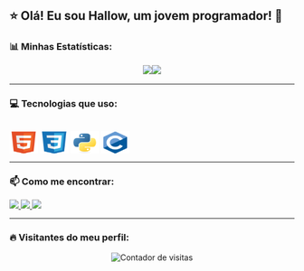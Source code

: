 ## ⭐ Olá! Eu sou Hallow, um jovem programador! 🚀  

### 📊 Minhas Estatísticas:
<div align="center" style="display: flex; flex-wrap: wrap; justify-content: center;">
  <a href="https://beacons.ai/Hallow303">
    <img height="180em" src="https://github-readme-stats.vercel.app/api?username=Hallow303&show_icons=true&theme=dracula&include_all_commits=true&count_private=true"/>
  </a>
  <a href="https://beacons.ai/Hallow303">
    <img height="180em" src="https://github-readme-stats.vercel.app/api/top-langs/?username=Hallow303&layout=compact&langs_count=8&theme=dracula"/>
  </a>
</div>

---

### 💻 Tecnologias que uso:
<div style="display: inline_block"><br>
  <img align="center" alt="Hallow-HTML" height="40" width="50" src="https://raw.githubusercontent.com/devicons/devicon/master/icons/html5/html5-original.svg">
  <img align="center" alt="Hallow-CSS" height="40" width="50" src="https://raw.githubusercontent.com/devicons/devicon/master/icons/css3/css3-original.svg">
  <img align="center" alt="Hallow-Python" height="40" width="50" src="https://raw.githubusercontent.com/devicons/devicon/master/icons/python/python-original.svg">
  <img align="center" alt="Hallow-C" height="40" width="50" src="https://raw.githubusercontent.com/devicons/devicon/master/icons/c/c-original.svg">
</div>

---

### 📫 Como me encontrar:
<div>  
  <a href="https://www.youtube.com/@hallow_303" target="_blank">
    <img src="https://img.shields.io/badge/YouTube-FF0000?style=for-the-badge&logo=youtube&logoColor=white">
  </a>

  <a href="https://discord.com/users/1150134130118508634" target="_blank">
    <img src="https://img.shields.io/badge/Discord-7289DA?style=for-the-badge&logo=discord&logoColor=white">
  </a>

  <a href="mailto:hallowtruffler@gmail.com">
    <img src="https://img.shields.io/badge/Gmail-%23333?style=for-the-badge&logo=gmail&logoColor=white">
  </a>
</div>

---

### 🔥 Visitantes do meu perfil:
<div align="center">
  <img src="https://komarev.com/ghpvc/?username=Hallow303&color=blue" alt="Contador de visitas">
</div>
